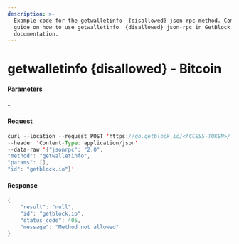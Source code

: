 ```yaml
---
description: >-
  Example code for the getwalletinfo  {disallowed} json-rpc method. Сomplete
  guide on how to use getwalletinfo  {disallowed} json-rpc in GetBlock.io Web3
  documentation.
---
```


# getwalletinfo {disallowed} - Bitcoin

#### Parameters

\-

#### Request

```java
curl --location --request POST 'https://go.getblock.io/<ACCESS-TOKEN>/' 
--header 'Content-Type: application/json' 
--data-raw '{"jsonrpc": "2.0",
"method": "getwalletinfo",
"params": [],
"id": "getblock.io"}'
```

#### Response

```java
{
    "result": "null",
    "id": "getblock.io",
    "status_code": 405,
    "message": "Method not allowed"
}
```
